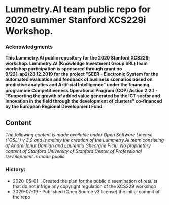 # Lummetry.AI team public repo for 2020 summer Stanford XCS229i Workshop.

### Acknowledgments
**This Lummetry.AI public repository for the 2020 Stanford XCS229i workshop. Lummetry.AI (Knowledge Investment Group SRL) team workshop participation is sponsored through grant no 9/221_ap2/23.12.2019 for the project "SEER - Electronic System for the automated evaluation and feedback of business scenarios based on predictive analytics and Artificial Intelligence" under the financing programme Competitiveness Operational Program (COP) Action 2.2.1 - "Supporting the growth of added value generated by the ICT sector and innovation in the field through the development of clusters" co-financed by the European Regional Development Fund**

## Content

_The following content is made available under Open Software License ("OSL") v 3.0 and is mainly the creation of the Lummetry.AI team consisting of Andrei Ionut Damian and Laurentiu Gheorghe Piciu. No proprietary content of Stanford University of Stanford Center of Professional Development is made public_

### History:

 - 2020-05-01 - Created the plan for the public dissemination of results that do not infrige any copyright regulation of the XCS229 workshop
 - 2020-07-19 - Published (Open Source v3 license) the initial commit of the repo

